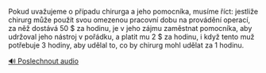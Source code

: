 
Pokud uvažujeme o případu chirurga a jeho pomocníka, musíme říct: jestliže chirurg může použít svou omezenou pracovní dobu na provádění operací, za něž dostává 50 $ za hodinu, je v jeho zájmu zaměstnat pomocníka, aby udržoval jeho nástroj v pořádku, a platit mu 2 $ za hodinu, i když tento muž potřebuje 3 hodiny, aby udělal to, co by chirurg mohl udělat za 1 hodinu.

[🔊 Poslechnout audio](/data/7-paragraphs/audio/chapter_37/para_003-Pokud-uvaujeme-o-ppadu-chirurga-a-jeho-pomocnk.mp3)

